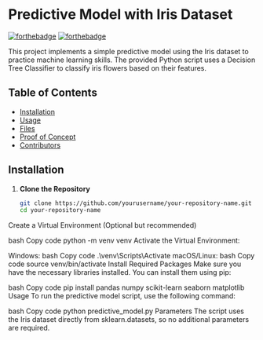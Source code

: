 # Predictive Model with Iris Dataset
[![forthebadge](https://forthebadge.com/images/badges/made-with-python.svg)](https://forthebadge.com) 
[![forthebadge](https://forthebadge.com/images/badges/built-with-love.svg)](https://forthebadge.com)

This project implements a simple predictive model using the Iris dataset to practice machine learning skills. The provided Python script uses a Decision Tree Classifier to classify iris flowers based on their features.

## Table of Contents

- [Installation](#installation)
- [Usage](#usage)
- [Files](#files)
- [Proof of Concept](#proof-of-concept)
- [Contributors](#contributors)

## Installation

1. **Clone the Repository**

   ```bash
   git clone https://github.com/yourusername/your-repository-name.git
   cd your-repository-name
Create a Virtual Environment (Optional but recommended)

bash
Copy code
python -m venv venv
Activate the Virtual Environment:

Windows:
bash
Copy code
.\venv\Scripts\Activate
macOS/Linux:
bash
Copy code
source venv/bin/activate
Install Required Packages Make sure you have the necessary libraries installed. You can install them using pip:

bash
Copy code
pip install pandas numpy scikit-learn seaborn matplotlib
Usage
To run the predictive model script, use the following command:

bash
Copy code
python predictive_model.py
Parameters
The script uses the Iris dataset directly from sklearn.datasets, so no additional parameters are required.
